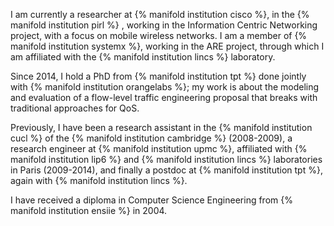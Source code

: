 I am currently a researcher at {% manifold institution cisco %}, in the {%
manifold institution pirl %} , working in the Information Centric Networking
project, with a focus on mobile wireless networks. I am a member of {% manifold
institution systemx %}, working in the ARE project, through which I am
affiliated with the {% manifold institution lincs %} laboratory.

Since 2014, I hold a PhD from {% manifold institution tpt %} done jointly with
{% manifold institution orangelabs %}; my work is about the modeling and
evaluation of a flow-level traffic engineering proposal that breaks with
traditional approaches for QoS.

Previously, I have been a research assistant in the {% manifold institution cucl
%} of the {% manifold institution cambridge %} (2008-2009), a research engineer
at {% manifold institution upmc %}, affiliated with {% manifold institution lip6
%} and {% manifold institution lincs %} laboratories in Paris (2009-2014), and
finally a postdoc at {% manifold institution tpt %}, again with {% manifold
institution lincs %}.

I have received a diploma in Computer Science Engineering from {% manifold
institution ensiie %} in 2004.
